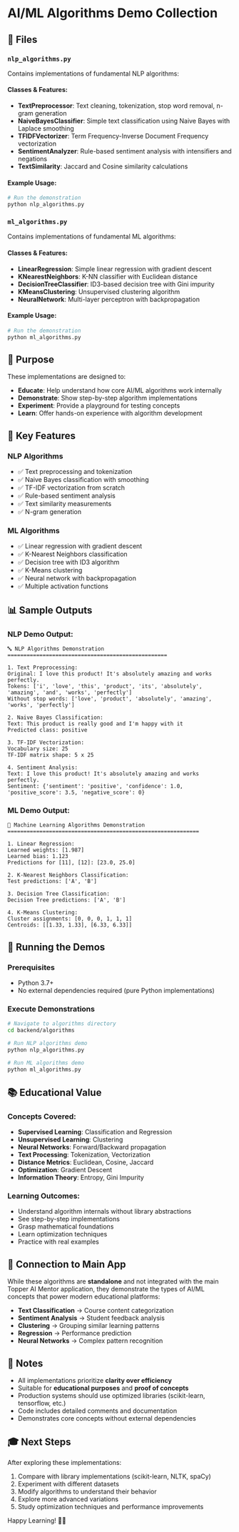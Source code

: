 # AI/ML Algorithms Demo Collection

## 📁 Files

### `nlp_algorithms.py`

Contains implementations of fundamental NLP algorithms:

#### Classes & Features:

- **TextPreprocessor**: Text cleaning, tokenization, stop word removal, n-gram generation
- **NaiveBayesClassifier**: Simple text classification using Naive Bayes with Laplace smoothing
- **TFIDFVectorizer**: Term Frequency-Inverse Document Frequency vectorization
- **SentimentAnalyzer**: Rule-based sentiment analysis with intensifiers and negations
- **TextSimilarity**: Jaccard and Cosine similarity calculations

#### Example Usage:

```python
# Run the demonstration
python nlp_algorithms.py
```

### `ml_algorithms.py`

Contains implementations of fundamental ML algorithms:

#### Classes & Features:

- **LinearRegression**: Simple linear regression with gradient descent
- **KNearestNeighbors**: K-NN classifier with Euclidean distance
- **DecisionTreeClassifier**: ID3-based decision tree with Gini impurity
- **KMeansClustering**: Unsupervised clustering algorithm
- **NeuralNetwork**: Multi-layer perceptron with backpropagation

#### Example Usage:

```python
# Run the demonstration
python ml_algorithms.py
```

## 🎯 Purpose

These implementations are designed to:

- **Educate**: Help understand how core AI/ML algorithms work internally
- **Demonstrate**: Show step-by-step algorithm implementations
- **Experiment**: Provide a playground for testing concepts
- **Learn**: Offer hands-on experience with algorithm development

## 🔧 Key Features

### NLP Algorithms

- ✅ Text preprocessing and tokenization
- ✅ Naive Bayes classification with smoothing
- ✅ TF-IDF vectorization from scratch
- ✅ Rule-based sentiment analysis
- ✅ Text similarity measurements
- ✅ N-gram generation

### ML Algorithms

- ✅ Linear regression with gradient descent
- ✅ K-Nearest Neighbors classification
- ✅ Decision tree with ID3 algorithm
- ✅ K-Means clustering
- ✅ Neural network with backpropagation
- ✅ Multiple activation functions

## 📊 Sample Outputs

### NLP Demo Output:

```
🔤 NLP Algorithms Demonstration
==================================================

1. Text Preprocessing:
Original: I love this product! It's absolutely amazing and works perfectly.
Tokens: ['i', 'love', 'this', 'product', 'its', 'absolutely', 'amazing', 'and', 'works', 'perfectly']
Without stop words: ['love', 'product', 'absolutely', 'amazing', 'works', 'perfectly']

2. Naive Bayes Classification:
Text: This product is really good and I'm happy with it
Predicted class: positive

3. TF-IDF Vectorization:
Vocabulary size: 25
TF-IDF matrix shape: 5 x 25

4. Sentiment Analysis:
Text: I love this product! It's absolutely amazing and works perfectly.
Sentiment: {'sentiment': 'positive', 'confidence': 1.0, 'positive_score': 3.5, 'negative_score': 0}
```

### ML Demo Output:

```
🤖 Machine Learning Algorithms Demonstration
============================================================

1. Linear Regression:
Learned weights: [1.987]
Learned bias: 1.123
Predictions for [11], [12]: [23.0, 25.0]

2. K-Nearest Neighbors Classification:
Test predictions: ['A', 'B']

3. Decision Tree Classification:
Decision Tree predictions: ['A', 'B']

4. K-Means Clustering:
Cluster assignments: [0, 0, 0, 1, 1, 1]
Centroids: [[1.33, 1.33], [6.33, 6.33]]
```

## 🚀 Running the Demos

### Prerequisites

- Python 3.7+
- No external dependencies required (pure Python implementations)

### Execute Demonstrations

```bash
# Navigate to algorithms directory
cd backend/algorithms

# Run NLP algorithms demo
python nlp_algorithms.py

# Run ML algorithms demo
python ml_algorithms.py
```

## 📚 Educational Value

### Concepts Covered:

- **Supervised Learning**: Classification and Regression
- **Unsupervised Learning**: Clustering
- **Neural Networks**: Forward/Backward propagation
- **Text Processing**: Tokenization, Vectorization
- **Distance Metrics**: Euclidean, Cosine, Jaccard
- **Optimization**: Gradient Descent
- **Information Theory**: Entropy, Gini Impurity

### Learning Outcomes:

- Understand algorithm internals without library abstractions
- See step-by-step implementations
- Grasp mathematical foundations
- Learn optimization techniques
- Practice with real examples

## 🔗 Connection to Main App

While these algorithms are **standalone** and not integrated with the main Topper AI Mentor application, they demonstrate the types of AI/ML concepts that power modern educational platforms:

- **Text Classification** → Course content categorization
- **Sentiment Analysis** → Student feedback analysis
- **Clustering** → Grouping similar learning patterns
- **Regression** → Performance prediction
- **Neural Networks** → Complex pattern recognition

## 📝 Notes

- All implementations prioritize **clarity over efficiency**
- Suitable for **educational purposes** and **proof of concepts**
- Production systems should use optimized libraries (scikit-learn, tensorflow, etc.)
- Code includes detailed comments and documentation
- Demonstrates core concepts without external dependencies

## 🎓 Next Steps

After exploring these implementations:

1. Compare with library implementations (scikit-learn, NLTK, spaCy)
2. Experiment with different datasets
3. Modify algorithms to understand their behavior
4. Explore more advanced variations
5. Study optimization techniques and performance improvements

Happy Learning! 🧠✨
